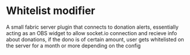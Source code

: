 # Whitelist modifier
A small fabric server plugin that connects to donation alerts, essentially acting as an OBS widget to allow socket.io connection
and recieve info about donations, if the dono is of certain amount, user gets whitelisted on the server for a month or more
depending on the config
